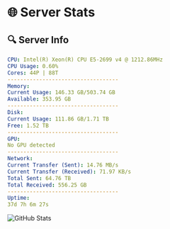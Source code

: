 # 🌐 Server Stats
## 🔍 Server Info
```yaml
CPU: Intel(R) Xeon(R) CPU E5-2699 v4 @ 1212.86MHz
CPU Usage: 0.60%
Cores: 44P | 88T
-----------------------------------
Memory:
Current Usage: 146.33 GB/503.74 GB
Available: 353.95 GB
-----------------------------------
Disk:
Current Usage: 111.86 GB/1.71 TB
Free: 1.52 TB
-----------------------------------
GPU:
No GPU detected
-----------------------------------
Network:
Current Transfer (Sent): 14.76 MB/s
Current Transfer (Received): 71.97 KB/s
Total Sent: 64.76 TB
Total Received: 556.25 GB
-----------------------------------
Uptime:
37d 7h 6m 27s
```
![GitHub Stats](https://img.shields.io/badge/Updated-2025-04-14_04:29:16-blue)